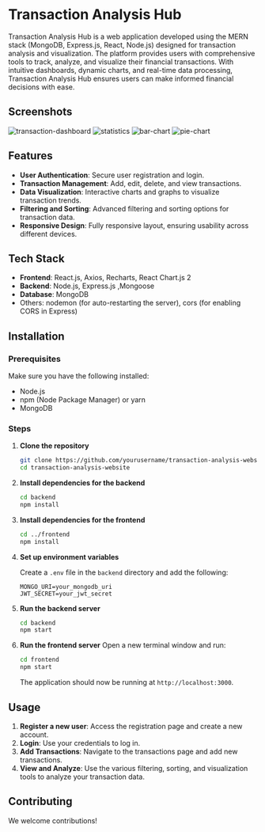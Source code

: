 # Transaction Analysis Hub

Transaction Analysis Hub is a web application developed using the MERN stack (MongoDB, Express.js, React, Node.js) designed for transaction analysis and visualization. The platform provides users with comprehensive tools to track, analyze, and visualize their financial transactions. With intuitive dashboards, dynamic charts, and real-time data processing, Transaction Analysis Hub ensures users can make informed financial decisions with ease.

## Screenshots
![transaction-dashboard](https://github.com/Garry1106/Transaction-Dashboard/assets/101012709/f15d85ca-6689-4b6f-ad62-c2ffa88e3147)
![statistics](https://github.com/Garry1106/Transaction-Dashboard/assets/101012709/7762d0fb-8592-4fae-be04-8357a3a6524b)
![bar-chart](https://github.com/Garry1106/Transaction-Dashboard/assets/101012709/08145547-2dd4-4cff-8a1a-e693b7e5c5e8)
![pie-chart](https://github.com/Garry1106/Transaction-Dashboard/assets/101012709/08144048-981f-412c-87ae-620c24ba9d35)


## Features
- **User Authentication**: Secure user registration and login.
- **Transaction Management**: Add, edit, delete, and view transactions.
- **Data Visualization**: Interactive charts and graphs to visualize transaction trends.
- **Filtering and Sorting**: Advanced filtering and sorting options for transaction data.
- **Responsive Design**: Fully responsive layout, ensuring usability across different devices.

## Tech Stack
- **Frontend**: React.js, Axios, Recharts, React Chart.js 2
- **Backend**: Node.js, Express.js ,Mongoose
- **Database**: MongoDB
- Others: nodemon (for auto-restarting the server), cors (for enabling CORS in Express)

## Installation

### Prerequisites
Make sure you have the following installed:
- Node.js
- npm (Node Package Manager) or yarn
- MongoDB

### Steps

1. **Clone the repository**
   ```bash
   git clone https://github.com/yourusername/transaction-analysis-website.git
   cd transaction-analysis-website
   ```

2. **Install dependencies for the backend**
   ```bash
   cd backend
   npm install
   ```

3. **Install dependencies for the frontend**
   ```bash
   cd ../frontend
   npm install
   ```

4. **Set up environment variables**

   Create a `.env` file in the `backend` directory and add the following:
   ```
   MONGO_URI=your_mongodb_uri
   JWT_SECRET=your_jwt_secret
   ```

5. **Run the backend server**
   ```bash
   cd backend
   npm start
   ```

6. **Run the frontend server**
   Open a new terminal window and run:
   ```bash
   cd frontend
   npm start
   ```

   The application should now be running at `http://localhost:3000`.

## Usage
1. **Register a new user**: Access the registration page and create a new account.
2. **Login**: Use your credentials to log in.
3. **Add Transactions**: Navigate to the transactions page and add new transactions.
4. **View and Analyze**: Use the various filtering, sorting, and visualization tools to analyze your transaction data.

## Contributing
We welcome contributions! 

